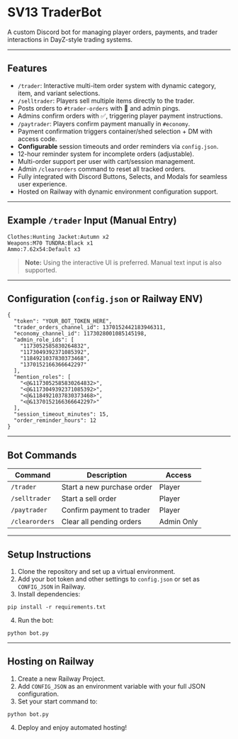 
# SV13 TraderBot

A custom Discord bot for managing player orders, payments, and trader interactions in DayZ-style trading systems.

---

## Features

- `/trader`: Interactive multi-item order system with dynamic category, item, and variant selections.
- `/selltrader`: Players sell multiple items directly to the trader.
- Posts orders to `#trader-orders` with 🔴 and admin pings.
- Admins confirm orders with ✅, triggering player payment instructions.
- `/paytrader`: Players confirm payment manually in `#economy`.
- Payment confirmation triggers container/shed selection + DM with access code.
- **Configurable** session timeouts and order reminders via `config.json`.
- 12-hour reminder system for incomplete orders (adjustable).
- Multi-order support per user with cart/session management.
- Admin `/clearorders` command to reset all tracked orders.
- Fully integrated with Discord Buttons, Selects, and Modals for seamless user experience.
- Hosted on Railway with dynamic environment configuration support.

---

## Example `/trader` Input (Manual Entry)

```
Clothes:Hunting Jacket:Autumn x2
Weapons:M70 TUNDRA:Black x1
Ammo:7.62x54:Default x3
```

> **Note:** Using the interactive UI is preferred. Manual text input is also supported.

---

## Configuration (`config.json` or Railway ENV)

```
{
  "token": "YOUR_BOT_TOKEN_HERE",
  "trader_orders_channel_id": 1370152442183946311,
  "economy_channel_id": 1173028001085145198,
  "admin_role_ids": [
    "1173052585830264832",
    "1173049392371085392",
    "1184921037830373468",
    "1370152166366642297"
  ],
  "mention_roles": [
    "<@&1173052585830264832>",
    "<@&1173049392371085392>",
    "<@&1184921037830373468>",
    "<@&1370152166366642297>"
  ],
  "session_timeout_minutes": 15,
  "order_reminder_hours": 12
}
```

---

## Bot Commands

| Command        | Description                          | Access      |
|----------------|--------------------------------------|-------------|
| `/trader`      | Start a new purchase order           | Player      |
| `/selltrader`  | Start a sell order                   | Player      |
| `/paytrader`   | Confirm payment to trader            | Player      |
| `/clearorders` | Clear all pending orders             | Admin Only  |

---

## Setup Instructions

1. Clone the repository and set up a virtual environment.
2. Add your bot token and other settings to `config.json` or set as `CONFIG_JSON` in Railway.
3. Install dependencies:

```
pip install -r requirements.txt
```

4. Run the bot:

```
python bot.py
```

---

## Hosting on Railway

1. Create a new Railway Project.
2. Add `CONFIG_JSON` as an environment variable with your full JSON configuration.
3. Set your start command to:

```
python bot.py
```

4. Deploy and enjoy automated hosting!
